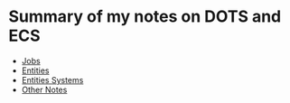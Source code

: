 # Summary of my notes on DOTS and ECS

- [Jobs](Assets/Notes/Jobs.md)
- [Entities](Assets/Notes/Entities.md)
- [Entities Systems](Assets/Notes/EntitiesSystems.md)
- [Other Notes](Assets/Notes/OtherNotes.md)